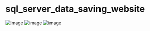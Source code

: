 # sql_server_data_saving_website

![image](https://user-images.githubusercontent.com/114800813/220971712-d12e56d3-e97e-436a-9a33-4717009fa8ee.png)
![image](https://user-images.githubusercontent.com/114800813/220971766-3dca3fc6-067d-4206-97b7-e35468ac47b9.png)
![image](https://user-images.githubusercontent.com/114800813/220971817-9aaaae70-424e-4182-9392-c1798b7d81c6.png)
